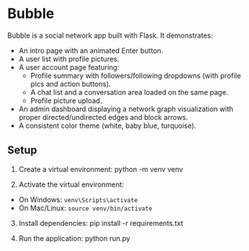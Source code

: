 # Bubble

Bubble is a social network app built with Flask. It demonstrates:

- An intro page with an animated Enter button.
- A user list with profile pictures.
- A user account page featuring:
  - Profile summary with followers/following dropdowns (with profile pics and action buttons).
  - A chat list and a conversation area loaded on the same page.
  - Profile picture upload.
- An admin dashboard displaying a network graph visualization with proper directed/undirected edges and block arrows.
- A consistent color theme (white, baby blue, turquoise).

## Setup

1. Create a virtual environment:
python -m venv venv

2. Activate the virtual environment:
- On Windows: `venv\Scripts\activate`
- On Mac/Linux: `source venv/bin/activate`

3. Install dependencies:
pip install -r requirements.txt

4. Run the application:
python run.py